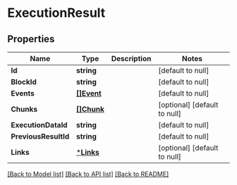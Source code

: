 # ExecutionResult

## Properties
Name | Type | Description | Notes
------------ | ------------- | ------------- | -------------
**Id** | **string** |  | [default to null]
**BlockId** | **string** |  | [default to null]
**Events** | [**[]Event**](Event.md) |  | [default to null]
**Chunks** | [**[]Chunk**](Chunk.md) |  | [optional] [default to null]
**ExecutionDataId** | **string** |  | [default to null]
**PreviousResultId** | **string** |  | [default to null]
**Links** | [***Links**](Links.md) |  | [optional] [default to null]

[[Back to Model list]](../README.md#documentation-for-models) [[Back to API list]](../README.md#documentation-for-api-endpoints) [[Back to README]](../README.md)

